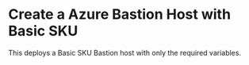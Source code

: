 # Create a Azure Bastion Host with Basic SKU

This deploys a Basic SKU Bastion host with only the required variables.
